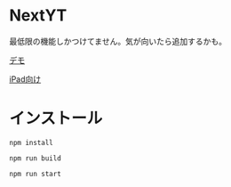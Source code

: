 # NextYT
最低限の機能しかつけてません。気が向いたら追加するかも。

[デモ](https://fwsg2s-3000.csb.app/)

[iPad向け](https://github.com/oasoobi/nextyt/releases)

# インストール

```
npm install
```


```
npm run build
```

```
npm run start
```


